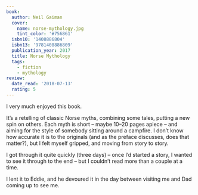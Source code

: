 ```yaml
---
book:
  author: Neil Gaiman
  cover:
    name: norse-mythology.jpg
    tint_color: '#756861'
  isbn10: '1408886804'
  isbn13: '9781408886809'
  publication_year: 2017
  title: Norse Mythology
  tags:
    - fiction
    - mythology
review:
  date_read: '2018-07-13'
  rating: 5
---
```


I very much enjoyed this book.

It’s a retelling of classic Norse myths, combining some tales, putting a new spin on others. Each myth is short – maybe 10–20 pages apiece – and aiming for the style of somebody sitting around a campfire. I don’t know how accurate it is to the originals (and as the preface discusses, does that matter?), but I felt myself gripped, and moving from story to story.

I got through it quite quickly (three days) – once I’d started a story, I wanted to see it through to the end – but I couldn’t read more than a couple at a time.

I lent it to Eddie, and he devoured it in the day between visiting me and Dad coming up to see me.